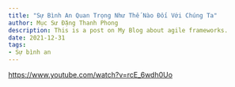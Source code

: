 ```yaml
---
title: "Sự Bình An Quan Trọng Như Thế Nào Đối Với Chúng Ta"
author: Mục Sư Đặng Thanh Phong
description: This is a post on My Blog about agile frameworks.
date: 2021-12-31
tags:
- Sự bình an
---
```


https://www.youtube.com/watch?v=rcE_6wdh0Uo

